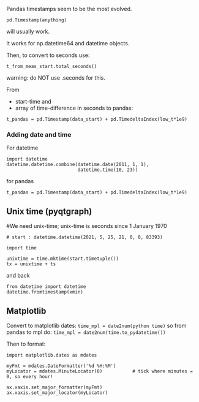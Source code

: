 Pandas timestamps seem to be the most evolved.


```
pd.Timestamp(anything)
```

will usually work.

It works for np.datetime64 and datetime objects.

Then, to convert to seconds use:

```
t_from_meas_start.total_seconds()
```

warning: do NOT use .seconds for this.

From 
- start-time and
- array of time-difference in seconds
to pandas:

```
t_pandas = pd.Timestamp(data_start) + pd.TimedeltaIndex(low_t*1e9)
```

### Adding date and time

For datetime
```
import datetime
datetime.datetime.combine(datetime.date(2011, 1, 1), 
                          datetime.time(10, 23))
```

for pandas
```
t_pandas = pd.Timestamp(data_start) + pd.TimedeltaIndex(low_t*1e9)
```

## Unix time (pyqtgraph)

#We need unix-time; unix-time is seconds since 1 January 1970

```
# start : datetime.datetime(2021, 5, 25, 21, 0, 0, 83393)

import time

unixtime = time.mktime(start.timetuple())
tx = unixtime + ts
```

and back

```
from datetime import datetime
datetime.fromtimestamp(xmin)
```

## Matplotlib

Convert to matplotlib dates: ```time_mpl = date2num(python time)```
so from pandas to mpl do: ```time_mpl = date2num(time.to_pydatetime())```

Then to format:

```
import matplotlib.dates as mdates

myFmt = mdates.DateFormatter('%d %H:%M')
myLocator = mdates.MinuteLocator(0)           # tick where minutes = 0, so every hour!

ax.xaxis.set_major_formatter(myFmt)
ax.xaxis.set_major_locator(myLocator)
```
